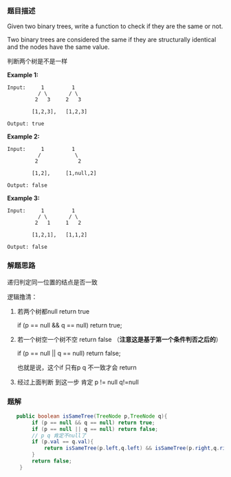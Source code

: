 ### 题目描述

Given two binary trees, write a function to check if they are the same or not.

Two binary trees are considered the same if they are structurally identical and the nodes have the same value.

判断两个树是不是一样

**Example 1:**

```
Input:     1         1
          / \       / \
         2   3     2   3

        [1,2,3],   [1,2,3]

Output: true
```

**Example 2:**

```
Input:     1         1
          /           \
         2             2

        [1,2],     [1,null,2]

Output: false
```

**Example 3:**

```
Input:     1         1
          / \       / \
         2   1     1   2

        [1,2,1],   [1,1,2]

Output: false
```

### 解题思路

递归判定同一位置的结点是否一致

逻辑撸清： 

1. 若两个树都null  return true

   if (p == null && q == null) return true;

2. 若一个树空一个树不空  return false （**注意这是基于第一个条件判否之后的**）

   if (p == null || q == null) return false;

   也就是说，这个if 只有p q 不一致才会 return

3. 经过上面判断  到这一步  肯定  p != null  q!=null

### 题解

```java
   public boolean isSameTree(TreeNode p,TreeNode q){
        if (p == null && q == null) return true;
        if (p == null || q == null) return false;
        // p q 肯定不null了
        if (p.val == q.val){
            return isSameTree(p.left,q.left) && isSameTree(p.right,q.right);
        }
        return false;
    }
```

